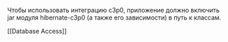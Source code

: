 Чтобы использовать интеграцию c3p0, приложение должно включить jar модуля hibernate-c3p0 (а также его зависимости) в путь к классам.

[[Database Access]]